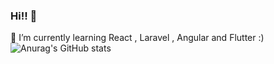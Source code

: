 ### Hi!! 👋

🌱 I’m currently learning React , Laravel , Angular and Flutter :)
![Anurag's GitHub stats](https://github-readme-stats.vercel.app/api?username=anuraghazra&show_icons=true&theme=dracula)
<!--
**shantatei/shantatei** is a ✨ _special_ ✨ repository because its `README.md` (this file) appears on your GitHub profile.

Here are some ideas to get you started:

- 🔭 I’m currently working on ...
- 🌱 I’m currently learning ...
- 👯 I’m looking to collaborate on ...
- 🤔 I’m looking for help with ...
- 💬 Ask me about ...
- 📫 How to reach me: ...
- 😄 Pronouns: ...
- ⚡ Fun fact: ...
-->
